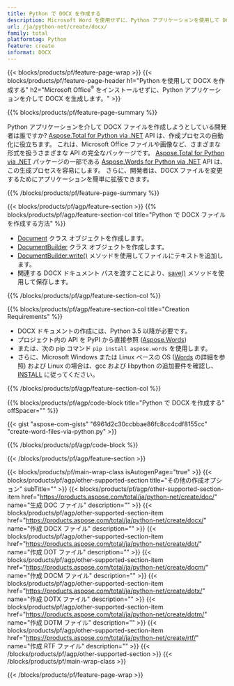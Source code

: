 ```yaml
---
title: Python で DOCX を作成する
description: Microsoft Word を使用せずに、Python アプリケーションを使用して DOCX ファイルを生成します。 
url: /ja/python-net/create/docx/
family: total
platformtag: Python
feature: create
informat: DOCX
---
```

{{< blocks/products/pf/feature-page-wrap >}}
{{< blocks/products/pf/feature-page-header h1="Python を使用して DOCX を作成する" h2="Microsoft Office<sup>&reg;</sup> をインストールせずに、Python アプリケーションを介して DOCX を生成します。" >}}

{{% blocks/products/pf/feature-page-summary %}}

Python アプリケーションを介して DOCX ファイルを作成しようとしている開発者は誰ですか? [Aspose.Total for Python via .NET](https://products.aspose.com/total/python-net/) API は、作成プロセスの自動化に役立ちます。 これは、Microsoft Office ファイルや画像など、さまざまな形式を扱うさまざまな API の完全なパッケージです。 [Aspose.Total for Python via .NET](https://products.aspose.com/total/python-net/) パッケージの一部である [Aspose.Words for Python via .NET](https://products.aspose.com/words/python-net/) API は、この生成プロセスを容易にします。 さらに、開発者は、DOCX ファイルを変更するためにアプリケーションを簡単に拡張できます。 

{{% /blocks/products/pf/feature-page-summary %}}

{{< blocks/products/pf/agp/feature-section >}}
{{% blocks/products/pf/agp/feature-section-col title="Python で DOCX ファイルを作成する方法" %}}

- [Document](https://reference.aspose.com/words/python-net/aspose.words/document/) クラス オブジェクトを作成します。
- [DocumentBuilder](https://reference.aspose.com/words/python-net/aspose.words/documentbuilder/) クラス オブジェクトを作成します。
- [DocumentBuilder.write()](https://reference.aspose.com/words/python-net/aspose.words/documentbuilder/write/) メソッドを使用してファイルにテキストを追加します。
- 関連する DOCX ドキュメント パスを渡すことにより、[save()](https://reference.aspose.com/words/python-net/aspose.words/document/save/) メソッドを使用して保存します。

{{% /blocks/products/pf/agp/feature-section-col %}}

{{% blocks/products/pf/agp/feature-section-col title="Creation Requirements" %}}

- DOCX ドキュメントの作成には、Python 3.5 以降が必要です。
- プロジェクト内の API を PyPI から直接参照 ([Aspose.Words](https://pypi.org/project/aspose-words/)) 
- または、次の pip コマンド ```pip install aspose.words``` を使用します。 
- さらに、Microsoft Windows または Linux ベースの OS ([Words](https://docs.aspose.com/words/python-net/system-requirements/) の詳細を参照) および Linux の場合は、gcc および libpython の追加要件を確認し、[INSTALL](https://docs.aspose.com/words/python-net/installation/) に従ってください。 

{{% /blocks/products/pf/agp/feature-section-col %}}

{{% blocks/products/pf/agp/code-block title="Python で DOCX を作成する" offSpacer="" %}}

{{< gist "aspose-com-gists" "6961d2c30ccbbae86fc8cc4cdf8155cc" "create-word-files-via-python.py" >}}

{{% /blocks/products/pf/agp/code-block %}}

{{< /blocks/products/pf/agp/feature-section >}}

{{< blocks/products/pf/main-wrap-class isAutogenPage="true" >}}
{{< blocks/products/pf/agp/other-supported-section title="その他の作成オプション" subTitle="" >}}
{{< blocks/products/pf/agp/other-supported-section-item href="https://products.aspose.com/total/ja/python-net/create/doc/" name="生成 DOC ファイル" description="" >}}
{{< blocks/products/pf/agp/other-supported-section-item href="https://products.aspose.com/total/ja/python-net/create/docx/" name="作成 DOCX ファイル" description="" >}}
{{< blocks/products/pf/agp/other-supported-section-item href="https://products.aspose.com/total/ja/python-net/create/dot/" name="作成 DOT ファイル" description="" >}}
{{< blocks/products/pf/agp/other-supported-section-item href="https://products.aspose.com/total/ja/python-net/create/docm/" name="作成 DOCM ファイル" description="" >}}
{{< blocks/products/pf/agp/other-supported-section-item href="https://products.aspose.com/total/ja/python-net/create/dotx/" name="作成 DOTX ファイル" description="" >}}
{{< blocks/products/pf/agp/other-supported-section-item href="https://products.aspose.com/total/ja/python-net/create/dotm/" name="作成 DOTM ファイル" description="" >}}
{{< blocks/products/pf/agp/other-supported-section-item href="https://products.aspose.com/total/ja/python-net/create/rtf/" name="作成 RTF ファイル" description="" >}}
{{< /blocks/products/pf/agp/other-supported-section >}}
{{< /blocks/products/pf/main-wrap-class >}}

{{< /blocks/products/pf/feature-page-wrap >}}